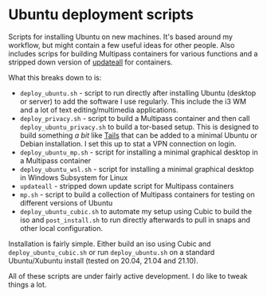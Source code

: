 # Ubuntu deployment scripts

Scripts for installing Ubuntu on new machines. It's based around my workflow, but might contain a few useful ideas for other people. Also includes scrips for building Multipass containers for various functions and a stripped down version of [updateall](https://github.com/teknostatik/updateall) for containers.

What this breaks down to is:

* `deploy_ubuntu.sh` - script to run directly after installing Ubuntu (desktop or server) to add the software I use regularly. This include the i3 WM and a lot of text editing/multimedia applications.
* `deploy_privacy.sh` - script to build a Multipass container and then call `deploy_ubuntu_privacy.sh` to build a tor-based setup. This is designed to build something _a bit_ like [Tails](https://tails.boum.org/) that can be added to a minimal Ubuntu or Debian installation. I set this up to stat a VPN connection on login.
* `deploy_ubuntu_mp.sh` - script for installing a minimal graphical desktop in a Multipass container
* `deploy_ubuntu_wsl.sh` - script for installing a minimal graphical desktop in Windows Subsystem for Linux
* `updateall` - stripped down update script for Multipass containers
* `mp.sh` - script to build a collection of Multipass containers for testing on different versions of Ubuntu
* `deploy_ubuntu_cubic.sh` to automate my setup using Cubic to build the iso and `post_install.sh` to run directly afterwards to pull in snaps and other local configuration.

Installation is fairly simple. Either build an iso using Cubic and `deploy_ubuntu_cubic.sh` or run `deploy_ubuntu.sh` on a standard Ubuntu/Xubuntu install (tested on 20.04, 21.04 and 21.10).

All of these scripts are under fairly active development. I do like to tweak things a lot.
